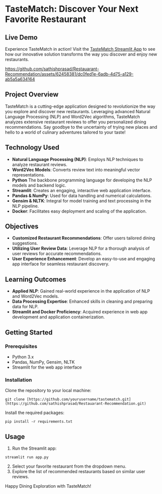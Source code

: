 # TasteMatch: Discover Your Next Favorite Restaurant

## Live Demo
Experience TasteMatch in action! Visit the [TasteMatch Streamlit App](https://tastematch.streamlit.app/) to see how our innovative solution transforms the way you discover and enjoy new restaurants.

https://github.com/sathishprasad/Restauarant-Recommendation/assets/62458381/dc0fed1e-6adb-4d75-a129-ab5a5a634164


## Project Overview
TasteMatch is a cutting-edge application designed to revolutionize the way you explore and discover new restaurants. Leveraging advanced Natural Language Processing (NLP) and Word2Vec algorithms, TasteMatch analyzes extensive restaurant reviews to offer you personalized dining recommendations. Say goodbye to the uncertainty of trying new places and hello to a world of culinary adventures tailored to your taste!

## Technology Used
- **Natural Language Processing (NLP)**: Employs NLP techniques to analyze restaurant reviews.
- **Word2Vec Models**: Converts review text into meaningful vector representations.
- **Python** The backbone programming language for developing the NLP models and backend logic.
- **Streamlit**: Creates an engaging, interactive web application interface.
- **Pandas & NumPy**: Used for data handling and numerical calculations.
- **Gensim & NLTK**: Integral for model training and text processing in the NLP pipeline.
- **Docker**: Facilitates easy deployment and scaling of the application.

## Objectives
- **Customized Restaurant Recommendations**: Offer users tailored dining suggestions.
- **Utilizing User Review Data**: Leverage NLP for a thorough analysis of user reviews for accurate recommendations.
- **User Experience Enhancement**: Develop an easy-to-use and engaging app interface for seamless restaurant discovery.

## Learning Outcomes
- **Applied NLP**: Gained real-world experience in the application of NLP and Word2Vec models.
- **Data Processing Expertise**: Enhanced skills in cleaning and preparing data for NLP.
- **Streamlit and Docker Proficiency**: Acquired experience in web app development and application containerization.

## Getting Started
### Prerequisites
- Python 3.x
- Pandas, NumPy, Gensim, NLTK
- Streamlit for the web app interface

### Installation
Clone the repository to your local machine:
```
git clone [https://github.com/yourusername/tastematch.git](https://github.com/sathishprasad/Restauarant-Recommendation.git)
```
Install the required packages:
```
pip install -r requirements.txt
```

## Usage
1. Run the Streamlit app:
```
streamlit run app.py
```
2. Select your favorite restaurant from the dropdown menu.
3. Explore the list of recommended restaurants based on similar user reviews.

Happy Dining Exploration with TasteMatch!
